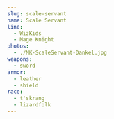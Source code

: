 ```yaml
---
slug: scale-servant
name: Scale Servant
line:
  - WizKids
  - Mage Knight
photos:
  - ./MK-ScaleServant-Dankel.jpg
weapons:
  - sword
armor:
  - leather
  - shield
race:
  - t'skrang
  - lizardfolk
---
```

